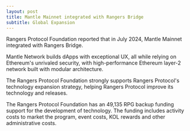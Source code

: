 ```yaml
---
layout: post
title: Mantle Mainnet integrated with Rangers Bridge
subtitle: Global Expansion
---
```


Rangers Protocol Foundation reported that in July 2024, Mantle Mainnet integrated with Rangers Bridge.

Mantle Network builds dApps with exceptional UX, all while relying on Ethereum's unrivaled security, with high-performance Ethereum layer-2 network built with modular architecture.

The Rangers Protocol Foundation strongly supports Rangers Protocol's technology expansion strategy, helping Rangers Protocol improve its technology and releases. 

The Rangers Protocol Foundation has an 49,135 RPG backup funding support for the development of technology.  The funding includes activity costs to market the program, event costs, KOL rewards and other administrative costs. 
